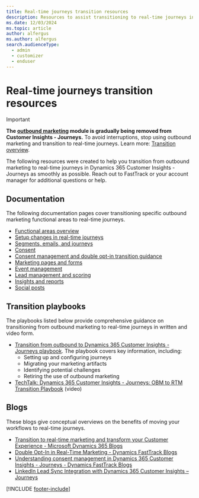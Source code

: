 ```yaml
---
title: Real-time journeys transition resources
description: Resources to assist transitioning to real-time journeys in Dynamics 365 Customer Insights - Journeys.
ms.date: 12/03/2024
ms.topic: article
author: alfergus
ms.author: alfergus
search.audienceType: 
  - admin
  - customizer
  - enduser
---
```


# Real-time journeys transition resources

> [!IMPORTANT]
> **The [outbound marketing](user-guide.md) module is gradually being removed from Customer Insights - Journeys.** To avoid interruptions, stop using outbound marketing and transition to real-time journeys. Learn more: [Transition overview](transition-overview.md).

The following resources were created to help you transition from outbound marketing to real-time journeys in Dynamics 365 Customer Insights - Journeys as smoothly as possible. Reach out to FastTrack or your account manager for additional questions or help.

## Documentation

The following documentation pages cover transitioning specific outbound marketing functional areas to real-time journeys.

- [Functional areas overview](transition-walkthrough-functional.md)
- [Setup changes in real-time journeys](transition-walkthrough-setup.md)
- [Segments, emails, and journeys](transition-walkthrough-segments.md)
- [Consent](transition-walkthrough-consent.md)
- [Consent management and double opt-in transition guidance](real-time-marketing-consent-transition.md)
- [Marketing pages and forms](transition-walkthrough-forms.md)
- [Event management](transition-walkthrough-events.md)
- [Lead management and scoring](transition-walkthrough-leads.md)
- [Insights and reports](transition-walkthrough-insights.md)
- [Social posts](transition-walkthrough-social-posts.md)

## Transition playbooks

The playbooks listed below provide comprehensive guidance on transitioning from outbound marketing to real-time journeys in written and video form.

- [Transition from outbound to Dynamics 365 Customer Insights - Journeys playbook](https://community.dynamics.com/blogs/post/?postid=1b4394d5-7764-4484-aba9-c7f972292c10). The playbook covers key information, including:
    - Setting up and configuring journeys
    - Migrating your marketing artifacts
    - Identifying potential challenges
    - Retiring the use of outbound marketing
- [TechTalk: Dynamics 365 Customer Insights - Journeys: OBM to RTM Transition Playbook](/shows/dynamics-365-fasttrack-architecture-insights/dynamics-365-marketing-obm-to-rtm-transition-playbook) (video)

## Blogs

These blogs give conceptual overviews on the benefits of moving your workflows to real-time journeys.

- [Transition to real-time marketing and transform your Customer Experience - Microsoft Dynamics 365 Blogs](https://cloudblogs.microsoft.com/dynamics365/it/2023/07/18/transition-to-real-time-marketing-and-transform-your-customer-experience/)
- [Double Opt-In in Real-Time Marketing - Dynamics FastTrack Blogs](https://community.dynamics.com/blogs/post/?postid=24df8cbc-5724-4734-b898-24cfe57d3c33)
- [Understanding consent management in Dynamics 365 Customer Insights - Journeys - Dynamics FastTrack Blogs](https://community.dynamics.com/blogs/post/?postid=8b2a4ee8-1069-ee11-a81c-000d3a7a1a66)
- [LinkedIn Lead Sync Integration with Dynamics 365 Customer Insights – Journeys](https://community.dynamics.com/blogs/post/?postid=fb6ed89f-67a1-ef11-8a69-7c1e520b1f9b)

[!INCLUDE [footer-include](./includes/footer-banner.md)]
